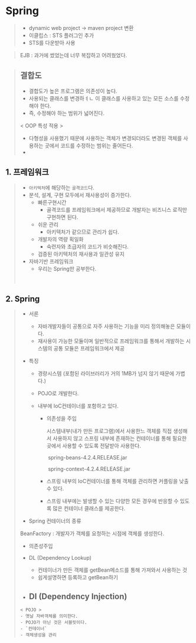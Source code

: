 # Spring

> - dynamic web project -> maven project 변환
> - 이클립스 : STS 플러그인 추가
> - STS를 다운받아 사용

> EJB : 과거에 썼었는데 너무 복잡하고 어려웠었다.

> ## 결합도
>
> - 결합도가 높은 프로그램은 의존성이 높다.
> - 사용되는 클래스를 변경하ㅕㄴ 이 클래스를 사용하고 있는 모든 소스를 수정해야 한다.
> - 즉, 수정해야 하는 범위가 넓어진다.
>
> < OOP 특성 적용 >
>
> - 다형성을 사용했기 때문에 사용하는 객체가 변경되더라도 변경된 객체를 사용하는 곳에서 코드를 수정하는 범위는 줄어든다.
> - 

## 1. 프레임워크

> - `아키텍처`에 해당하는 `골격코드`다.
> - 분석, 설계, 구현 모두에서 재사용성이 증가한다. 
>   - 빠른구현시간
>     - 골격코드를 프레임워크에서 제공하므로 개발자는 비즈니스 로직만 구현하면 된다.
>   - 쉬운 관리
>     - 아키텍처가 같으므로 관리가 쉽다.
>   - 개발자의 역량 획일화
>     - 숙련자와 초급자의 코드가 비슷해진다.
>   - 검증된 아키텍처의 재사용과 일관성 유지
> - 자바기반 프레임워크
>   - 우리는 Spring만 공부한다.
>
> ​         

## 2. Spring

> - 서론
>   - 자바개발자들이 공통으로 자주 사용하는 기능을 미리 정의해놓은 모듈이다.
>   - 재사용이 가능한 모듈이며 일반적으로 프레임워크를 통해서 개발하는 시스템의 공통 모듈은 프레임워크에서 제공
>
> - 특징
>
>   - 경량시스템 (포함된 라이브러리가 거의 1MB가 넘지 않기 때문에 가볍다.)
>
>   - POJO로 개발한다.
>
>   - 내부에 IoC컨테이너를 포함하고 있다.
>
>     - 의존성을 주입
>
>       시스템내부(내가 만든 프로그램)에서 사용한느 객체를 직접 생성해서 사용하지 않고 스프링 내부에 존재하는 컨테이너를 통해 필요한 곳에서 사용할 수 있도록 전달받아 사용한다.
>
>       ​	spring-beans-4.2.4.RELEASE.jar
>
>       ​	spring-context-4.2.4.RELEASE.jar
>
>     - 스프링 내부의 IoC컨테이너를 통해 객체를 관리하면 커플링을 낮출 수 있다.
>
>     - 스프링 내부에는 발생할 수 있는 다양한 모든 경우에 반응할 수 있도록 많은 컨테이너 클래스를 제공한다.
>
> -  Spring 컨테이너의 종류
>
>   BeanFactory : 개발자가 객체를 요청하는 시점에 객체를 생성한다.
>
> -  의존성주입
>
>   - DL (Dependency Lookup)
>     - 컨테이너가 만든 객체를 getBean메소드를 통해 가져와서 사용하는 것
>     - 쉽게설명하면 등록하고 getBean하기
>   - DI (Dependency Injection)
>     - 
>
> ```mark
> < POJO >
> - 옛날 자바객체를 의미한다. 
> - POJO가 아닌 것은 서블릿이다.
> - `컨테이너`
> - 객체생성을 관리  
> ```